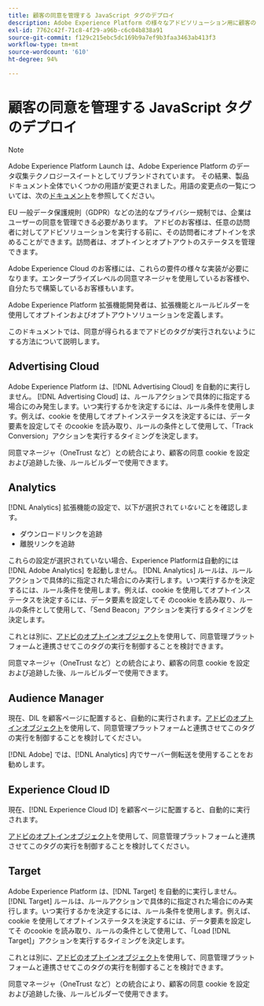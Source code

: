 ```yaml
---
title: 顧客の同意を管理する JavaScript タグのデプロイ
description: Adobe Experience Platform の様々なアドビソリューション用に顧客のオプトインおよびオプトアウトのシグナルを管理する方法について説明します。
exl-id: 7762c42f-71c8-4f29-a96b-c6c04b838a91
source-git-commit: f129c215ebc5dc169b9a7ef9b3faa3463ab413f3
workflow-type: tm+mt
source-wordcount: '610'
ht-degree: 94%

---
```


# 顧客の同意を管理する JavaScript タグのデプロイ

>[!NOTE]
>
>Adobe Experience Platform Launch は、Adobe Experience Platform のデータ収集テクノロジースイートとしてリブランドされています。 その結果、製品ドキュメント全体でいくつかの用語が変更されました。用語の変更点の一覧については、次の[ドキュメント](../../term-updates.md)を参照してください。

EU 一般データ保護規則（GDPR）などの法的なプライバシー規制では、企業はユーザーの同意を管理できる必要があります。 アドビのお客様は、任意の訪問者に対してアドビソリューションを実行する前に、その訪問者にオプトインを求めることができます。訪問者は、オプトインとオプトアウトのステータスを管理できます。

Adobe Experience Cloud のお客様には、これらの要件の様々な実装が必要になります。エンタープライズレベルの同意マネージャを使用しているお客様や、自分たちで構築しているお客様もいます。

Adobe Experience Platform 拡張機能開発者は、拡張機能とルールビルダーを使用してオプトインおよびオプトアウトソリューションを定義します。

このドキュメントでは、同意が得られるまでアドビのタグが実行されないようにする方法について説明します。

## Advertising Cloud

Adobe Experience Platform は、[!DNL Advertising Cloud] を自動的に実行しません。 [!DNL Advertising Cloud] は、ルールアクションで具体的に指定する場合にのみ発生します。いつ実行するかを決定するには、ルール条件を使用します。例えば、cookie を使用してオプトインステータスを決定するには、データ要素を設定してそ のcookie を読み取り、ルールの条件として使用して、「Track Conversion」アクションを実行するタイミングを決定します。

同意マネージャ（OneTrust など）との統合により、顧客の同意 cookie を設定および追跡した後、ルールビルダーで使用できます。

## Analytics

[!DNL Analytics] 拡張機能の設定で、以下が選択されて&#x200B;*いない*&#x200B;ことを確認します。

* ダウンロードリンクを追跡
* 離脱リンクを追跡

これらの設定が選択されていない場合、Experience Platformは自動的には [!DNL Adobe Analytics] を起動しません。 [!DNL Analytics] ルールは、ルールアクションで具体的に指定された場合にのみ実行します。いつ実行するかを決定するには、ルール条件を使用します。例えば、cookie を使用してオプトインステータスを決定するには、データ要素を設定してそ のcookie を読み取り、ルールの条件として使用して、「Send Beacon」アクションを実行するタイミングを決定します。

これとは別に、[アドビのオプトインオブジェクト](https://experienceleague.adobe.com/docs/id-service/using/implementation/opt-in-service/optin-overview.html?lang=ja)を使用して、同意管理プラットフォームと連携させてこのタグの実行を制御することを検討できます。

同意マネージャ（OneTrust など）との統合により、顧客の同意 cookie を設定および追跡した後、ルールビルダーで使用できます。

## Audience Manager

現在、DIL を顧客ページに配置すると、自動的に実行されます。[アドビのオプトインオブジェクト](https://experienceleague.adobe.com/docs/id-service/using/implementation/opt-in-service/optin-overview.html?lang=ja)を使用して、同意管理プラットフォームと連携させてこのタグの実行を制御することを検討してください。

[!DNL Adobe] では、[!DNL Analytics] 内でサーバー側転送を使用することをお勧めします。

## Experience Cloud ID

現在、[!DNL Experience Cloud ID] を顧客ページに配置すると、自動的に実行されます。

[アドビのオプトインオブジェクト](https://experienceleague.adobe.com/docs/id-service/using/implementation/opt-in-service/optin-overview.html?lang=ja)を使用して、同意管理プラットフォームと連携させてこのタグの実行を制御することを検討してください。

## Target

Adobe Experience Platform は、[!DNL Target] を自動的に実行しません。 [!DNL Target] ルールは、ルールアクションで具体的に指定された場合にのみ実行します。いつ実行するかを決定するには、ルール条件を使用します。例えば、cookie を使用してオプトインステータスを決定するには、データ要素を設定してそ のcookie を読み取り、ルールの条件として使用して、「Load [!DNL Target]」アクションを実行するタイミングを決定します。

これとは別に、[アドビのオプトインオブジェクト](https://experienceleague.adobe.com/docs/id-service/using/implementation/opt-in-service/optin-overview.html?lang=ja)を使用して、同意管理プラットフォームと連携させてこのタグの実行を制御することを検討できます。

同意マネージャ（OneTrust など）との統合により、顧客の同意 cookie を設定および追跡した後、ルールビルダーで使用できます。
